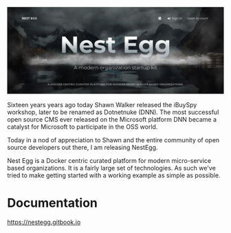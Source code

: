 <img src="docs/images/GettingStarted-Client.png">

Sixteen years years ago today Shawn Walker released the iBuySpy workshop, later to be renamed as Dotnetnuke (DNN). The most successful open source CMS ever released on the Microsoft platform DNN became a catalyst for Microsoft to participate in the OSS world. 

Today in a nod of appreciation to Shawn and the entire community of open source developers out there, I am releasing NestEgg. 

Nest Egg is a Docker centric curated platform for modern micro-service based organizations. It is a fairly large set of technologies. As such we've tried to make getting started with a working example as simple as possible. 

# Documentation
<a href="https://nestegg.gitbook.io" alt="Official Docs" target="_docs" >https://nestegg.gitbook.io</a>
